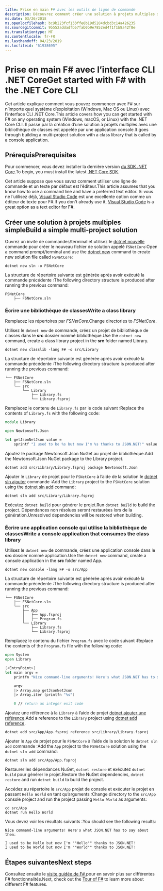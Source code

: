 ```yaml
---
title: Prise en main F# avec les outils de ligne de commande
description: Découvrez comment créer une solution à projets multiples simple F# à l’aide de l’interface CLI .NET Core sur n’importe quel système d’exploitation (Windows, Mac OS ou Linux).
ms.date: 03/26/2018
ms.openlocfilehash: bc9b223fcf133ffe8b19d5284dcbd3c14a426235
ms.sourcegitcommit: 9b552addadfb57fab0b9e7852ed4f1f1b8a42f8e
ms.translationtype: MT
ms.contentlocale: fr-FR
ms.lasthandoff: 04/23/2019
ms.locfileid: "61938695"
---
```

# <a name="get-started-with-f-with-the-net-core-cli"></a><span data-ttu-id="95fbd-103">Prise en main F# avec l’interface CLI .NET Core</span><span class="sxs-lookup"><span data-stu-id="95fbd-103">Get started with F# with the .NET Core CLI</span></span>

<span data-ttu-id="95fbd-104">Cet article explique comment vous pouvez commencer avec F# sur n’importe quel système d’exploitation (Windows, Mac OS ou Linux) avec l’interface CLI .NET Core.</span><span class="sxs-lookup"><span data-stu-id="95fbd-104">This article covers how you can get started with F# on any operating system (Windows, macOS, or Linux) with the .NET Core CLI.</span></span> <span data-ttu-id="95fbd-105">Il passe par la création d’une solution à projets multiples avec une bibliothèque de classes est appelée par une application console.</span><span class="sxs-lookup"><span data-stu-id="95fbd-105">It goes through building a multi-project solution with a class library that is called by a console application.</span></span>

## <a name="prerequisites"></a><span data-ttu-id="95fbd-106">Prérequis</span><span class="sxs-lookup"><span data-stu-id="95fbd-106">Prerequisites</span></span>

<span data-ttu-id="95fbd-107">Pour commencer, vous devez installer la dernière version [du SDK .NET Core](https://www.microsoft.com/net/download/).</span><span class="sxs-lookup"><span data-stu-id="95fbd-107">To begin, you must install the latest [.NET Core SDK](https://www.microsoft.com/net/download/).</span></span>

<span data-ttu-id="95fbd-108">Cet article suppose que vous savez comment utiliser une ligne de commande et un texte par défaut est l’éditeur.</span><span class="sxs-lookup"><span data-stu-id="95fbd-108">This article assumes that you know how to use a command line and have a preferred text editor.</span></span> <span data-ttu-id="95fbd-109">Si vous ne l’utilisez déjà, [Visual Studio Code](get-started-vscode.md) est une excellente option comme un éditeur de texte pour F#.</span><span class="sxs-lookup"><span data-stu-id="95fbd-109">If you don't already use it, [Visual Studio Code](get-started-vscode.md) is a great option as a text editor for F#.</span></span>

## <a name="build-a-simple-multi-project-solution"></a><span data-ttu-id="95fbd-110">Créer une solution à projets multiples simple</span><span class="sxs-lookup"><span data-stu-id="95fbd-110">Build a simple multi-project solution</span></span>

<span data-ttu-id="95fbd-111">Ouvrez un invite de commandes/terminal et utilisez le [dotnet nouvelle](../../core/tools/dotnet-new.md) commande pour créer le nouveau fichier de solution appelé `FSNetCore`:</span><span class="sxs-lookup"><span data-stu-id="95fbd-111">Open a command prompt/terminal and use the [dotnet new](../../core/tools/dotnet-new.md) command to create new solution file called `FSNetCore`:</span></span>

```console
dotnet new sln -o FSNetCore
```

<span data-ttu-id="95fbd-112">La structure de répertoire suivante est générée après avoir exécuté la commande précédente :</span><span class="sxs-lookup"><span data-stu-id="95fbd-112">The following directory structure is produced after running the previous command:</span></span>

```console
FSNetCore
    ├── FSNetCore.sln
```

### <a name="write-a-class-library"></a><span data-ttu-id="95fbd-113">Écrire une bibliothèque de classes</span><span class="sxs-lookup"><span data-stu-id="95fbd-113">Write a class library</span></span>

<span data-ttu-id="95fbd-114">Remplacez les répertoires par *FSNetCore*.</span><span class="sxs-lookup"><span data-stu-id="95fbd-114">Change directories to *FSNetCore*.</span></span>

<span data-ttu-id="95fbd-115">Utilisez le `dotnet new` de commande, créez un projet de bibliothèque de classes dans le **src** dossier nommé bibliothèque.</span><span class="sxs-lookup"><span data-stu-id="95fbd-115">Use the `dotnet new` command, create a class library project in the **src** folder named Library.</span></span>

```console
dotnet new classlib -lang F# -o src/Library
```

<span data-ttu-id="95fbd-116">La structure de répertoire suivante est générée après avoir exécuté la commande précédente :</span><span class="sxs-lookup"><span data-stu-id="95fbd-116">The following directory structure is produced after running the previous command:</span></span>

```console
└── FSNetCore
    ├── FSNetCore.sln
    └── src
        └── Library
            ├── Library.fs
            └── Library.fsproj
```

<span data-ttu-id="95fbd-117">Remplacez le contenu de `Library.fs` par le code suivant :</span><span class="sxs-lookup"><span data-stu-id="95fbd-117">Replace the contents of `Library.fs` with the following code:</span></span>

```fsharp
module Library

open Newtonsoft.Json

let getJsonNetJson value =
    sprintf "I used to be %s but now I'm %s thanks to JSON.NET!" value (JsonConvert.SerializeObject(value))
```

<span data-ttu-id="95fbd-118">Ajoutez le package Newtonsoft.Json NuGet au projet de bibliothèque.</span><span class="sxs-lookup"><span data-stu-id="95fbd-118">Add the Newtonsoft.Json NuGet package to the Library project.</span></span>

```console
dotnet add src/Library/Library.fsproj package Newtonsoft.Json
```

<span data-ttu-id="95fbd-119">Ajouter le `Library` de projet pour le `FSNetCore` à l’aide de la solution le [dotnet sln ajouter](../../core/tools/dotnet-sln.md) commande :</span><span class="sxs-lookup"><span data-stu-id="95fbd-119">Add the `Library` project to the `FSNetCore` solution using the [dotnet sln add](../../core/tools/dotnet-sln.md) command:</span></span>

```console
dotnet sln add src/Library/Library.fsproj
```

<span data-ttu-id="95fbd-120">Exécutez `dotnet build` pour générer le projet.</span><span class="sxs-lookup"><span data-stu-id="95fbd-120">Run `dotnet build` to build the project.</span></span> <span data-ttu-id="95fbd-121">Dépendances non résolues seront restaurées lors de la génération.</span><span class="sxs-lookup"><span data-stu-id="95fbd-121">Unresolved dependencies will be restored when building.</span></span>

### <a name="write-a-console-application-that-consumes-the-class-library"></a><span data-ttu-id="95fbd-122">Écrire une application console qui utilise la bibliothèque de classes</span><span class="sxs-lookup"><span data-stu-id="95fbd-122">Write a console application that consumes the class library</span></span>

<span data-ttu-id="95fbd-123">Utilisez le `dotnet new` de commande, créez une application console dans le **src** dossier nommé application.</span><span class="sxs-lookup"><span data-stu-id="95fbd-123">Use the `dotnet new` command, create a console application in the **src** folder named App.</span></span>

```console
dotnet new console -lang F# -o src/App
```

<span data-ttu-id="95fbd-124">La structure de répertoire suivante est générée après avoir exécuté la commande précédente :</span><span class="sxs-lookup"><span data-stu-id="95fbd-124">The following directory structure is produced after running the previous command:</span></span>

```console
└── FSNetCore
    ├── FSNetCore.sln
    └── src
        ├── App
        │   ├── App.fsproj
        │   ├── Program.fs
        └── Library
            ├── Library.fs
            └── Library.fsproj
```

<span data-ttu-id="95fbd-125">Remplacez le contenu du fichier `Program.fs` avec le code suivant :</span><span class="sxs-lookup"><span data-stu-id="95fbd-125">Replace the contents of the `Program.fs` file with the following code:</span></span>

```fsharp
open System
open Library

[<EntryPoint>]
let main argv =
    printfn "Nice command-line arguments! Here's what JSON.NET has to say about them:"

    argv
    |> Array.map getJsonNetJson
    |> Array.iter (printfn "%s")

    0 // return an integer exit code
```

<span data-ttu-id="95fbd-126">Ajoutez une référence à la `Library` à l’aide de projet [dotnet ajouter une référence](../../core/tools/dotnet-add-reference.md).</span><span class="sxs-lookup"><span data-stu-id="95fbd-126">Add a reference to the `Library` project using [dotnet add reference](../../core/tools/dotnet-add-reference.md).</span></span>

```console
dotnet add src/App/App.fsproj reference src/Library/Library.fsproj
```

<span data-ttu-id="95fbd-127">Ajouter le `App` de projet pour le `FSNetCore` à l’aide de la solution le `dotnet sln add` commande :</span><span class="sxs-lookup"><span data-stu-id="95fbd-127">Add the `App` project to the `FSNetCore` solution using the `dotnet sln add` command:</span></span>

```console
dotnet sln add src/App/App.fsproj
```

<span data-ttu-id="95fbd-128">Restaurer les dépendances NuGet, `dotnet restore` et exécutez `dotnet build` pour générer le projet.</span><span class="sxs-lookup"><span data-stu-id="95fbd-128">Restore the NuGet dependencies, `dotnet restore` and run `dotnet build` to build the project.</span></span>

<span data-ttu-id="95fbd-129">Accédez au répertoire le `src/App` projet de console et exécuter le projet en passant `Hello World` en tant qu’arguments :</span><span class="sxs-lookup"><span data-stu-id="95fbd-129">Change directory to the `src/App` console project and run the project passing `Hello World` as arguments:</span></span>

```console
cd src/App
dotnet run Hello World
```

<span data-ttu-id="95fbd-130">Vous devez voir les résultats suivants :</span><span class="sxs-lookup"><span data-stu-id="95fbd-130">You should see the following results:</span></span>

```console
Nice command-line arguments! Here's what JSON.NET has to say about them:

I used to be Hello but now I'm ""Hello"" thanks to JSON.NET!
I used to be World but now I'm ""World"" thanks to JSON.NET!
```

## <a name="next-steps"></a><span data-ttu-id="95fbd-131">Étapes suivantes</span><span class="sxs-lookup"><span data-stu-id="95fbd-131">Next steps</span></span>

<span data-ttu-id="95fbd-132">Consultez ensuite le [visite guidée de F# ](../tour.md) pour en savoir plus sur différentes F# fonctionnalités.</span><span class="sxs-lookup"><span data-stu-id="95fbd-132">Next, check out the [Tour of F#](../tour.md) to learn more about different F# features.</span></span>
